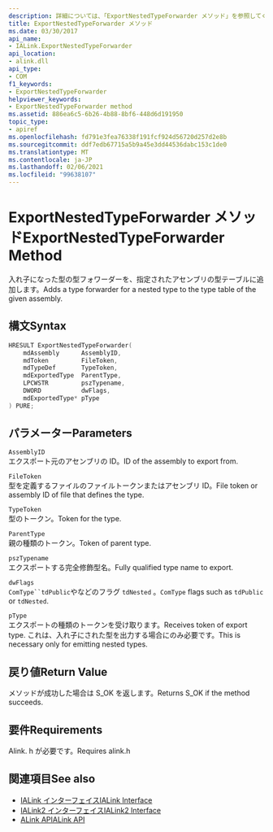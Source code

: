 ```yaml
---
description: 詳細については、「ExportNestedTypeForwarder メソッド」を参照してください。
title: ExportNestedTypeForwarder メソッド
ms.date: 03/30/2017
api_name:
- IALink.ExportNestedTypeForwarder
api_location:
- alink.dll
api_type:
- COM
f1_keywords:
- ExportNestedTypeForwarder
helpviewer_keywords:
- ExportNestedTypeForwarder method
ms.assetid: 886ea6c5-6b26-4b88-8bf6-448d6d191950
topic_type:
- apiref
ms.openlocfilehash: fd791e3fea76338f191fcf924d56720d257d2e8b
ms.sourcegitcommit: ddf7edb67715a5b9a45e3dd44536dabc153c1de0
ms.translationtype: MT
ms.contentlocale: ja-JP
ms.lasthandoff: 02/06/2021
ms.locfileid: "99638107"
---
```

# <a name="exportnestedtypeforwarder-method"></a><span data-ttu-id="28337-103">ExportNestedTypeForwarder メソッド</span><span class="sxs-lookup"><span data-stu-id="28337-103">ExportNestedTypeForwarder Method</span></span>

<span data-ttu-id="28337-104">入れ子になった型の型フォワーダーを、指定されたアセンブリの型テーブルに追加します。</span><span class="sxs-lookup"><span data-stu-id="28337-104">Adds a type forwarder for a nested type to the type table of the given assembly.</span></span>  
  
## <a name="syntax"></a><span data-ttu-id="28337-105">構文</span><span class="sxs-lookup"><span data-stu-id="28337-105">Syntax</span></span>  
  
```cpp  
HRESULT ExportNestedTypeForwarder(  
    mdAssembly      AssemblyID,  
    mdToken         FileToken,  
    mdTypeDef       TypeToken,  
    mdExportedType  ParentType,  
    LPCWSTR         pszTypename,  
    DWORD           dwFlags,  
    mdExportedType* pType  
) PURE;  
```  
  
## <a name="parameters"></a><span data-ttu-id="28337-106">パラメーター</span><span class="sxs-lookup"><span data-stu-id="28337-106">Parameters</span></span>  

 `AssemblyID`  
 <span data-ttu-id="28337-107">エクスポート元のアセンブリの ID。</span><span class="sxs-lookup"><span data-stu-id="28337-107">ID of the assembly to export from.</span></span>  
  
 `FileToken`  
 <span data-ttu-id="28337-108">型を定義するファイルのファイルトークンまたはアセンブリ ID。</span><span class="sxs-lookup"><span data-stu-id="28337-108">File token or assembly ID of file that defines the type.</span></span>  
  
 `TypeToken`  
 <span data-ttu-id="28337-109">型のトークン。</span><span class="sxs-lookup"><span data-stu-id="28337-109">Token for the type.</span></span>  
  
 `ParentType`  
 <span data-ttu-id="28337-110">親の種類のトークン。</span><span class="sxs-lookup"><span data-stu-id="28337-110">Token of parent type.</span></span>  
  
 `pszTypename`  
 <span data-ttu-id="28337-111">エクスポートする完全修飾型名。</span><span class="sxs-lookup"><span data-stu-id="28337-111">Fully qualified type name to export.</span></span>  
  
 `dwFlags`  
 <span data-ttu-id="28337-112">`ComType``tdPublic`やなどのフラグ `tdNested` 。</span><span class="sxs-lookup"><span data-stu-id="28337-112">`ComType` flags such as `tdPublic` or `tdNested`.</span></span>  
  
 `pType`  
 <span data-ttu-id="28337-113">エクスポートの種類のトークンを受け取ります。</span><span class="sxs-lookup"><span data-stu-id="28337-113">Receives token of export type.</span></span> <span data-ttu-id="28337-114">これは、入れ子にされた型を出力する場合にのみ必要です。</span><span class="sxs-lookup"><span data-stu-id="28337-114">This is necessary only for emitting nested types.</span></span>  
  
## <a name="return-value"></a><span data-ttu-id="28337-115">戻り値</span><span class="sxs-lookup"><span data-stu-id="28337-115">Return Value</span></span>  

 <span data-ttu-id="28337-116">メソッドが成功した場合は S_OK を返します。</span><span class="sxs-lookup"><span data-stu-id="28337-116">Returns S_OK if the method succeeds.</span></span>  
  
## <a name="requirements"></a><span data-ttu-id="28337-117">要件</span><span class="sxs-lookup"><span data-stu-id="28337-117">Requirements</span></span>  

 <span data-ttu-id="28337-118">Alink. h が必要です。</span><span class="sxs-lookup"><span data-stu-id="28337-118">Requires alink.h</span></span>  
  
## <a name="see-also"></a><span data-ttu-id="28337-119">関連項目</span><span class="sxs-lookup"><span data-stu-id="28337-119">See also</span></span>

- [<span data-ttu-id="28337-120">IALink インターフェイス</span><span class="sxs-lookup"><span data-stu-id="28337-120">IALink Interface</span></span>](ialink-interface.md)
- [<span data-ttu-id="28337-121">IALink2 インターフェイス</span><span class="sxs-lookup"><span data-stu-id="28337-121">IALink2 Interface</span></span>](ialink2-interface.md)
- [<span data-ttu-id="28337-122">ALink API</span><span class="sxs-lookup"><span data-stu-id="28337-122">ALink API</span></span>](index.md)
